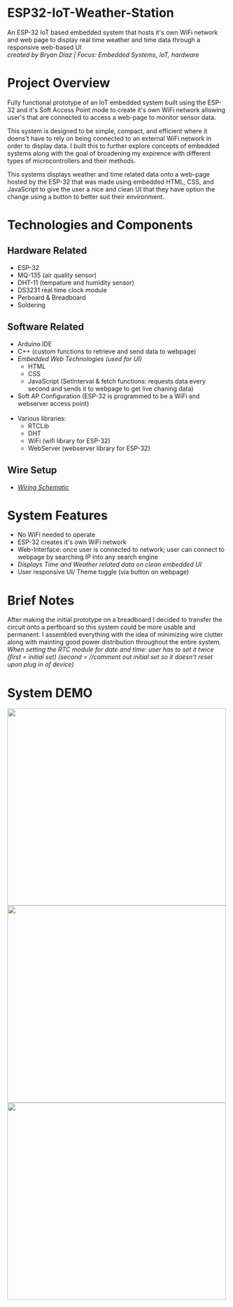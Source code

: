 # ESP32-IoT-Weather-Station
An ESP-32 IoT based embedded system that hosts it's own WiFi network and web page to display
real time weather and time data through a responsive web-based UI
</br>
*created by Bryan Diaz | Focus: Embedded Systems, IoT, hardware*

# Project Overview
Fully functional prototype of an IoT embedded system built using the ESP-32 and it's Soft Access Point mode
to create it's own WiFi network allowing user's that are connected to access a web-page to monitor sensor data.

This system is designed to be simple, compact, and efficient where it doens't have to rely on being connected to an external WiFi network in order to display data.
I built this to further explore concepts of embedded systems along with the goal of broadening my expirence with different types of microcontrollers and their methods.

This systems displays weather and time related data onto a web-page hosted by the ESP-32 that was made using embedded HTML, CSS, and JavaScript to give the user a nice and clean UI that they have option the change using a button to better suit their environment.

# Technologies and Components
## Hardware Related
+ ESP-32
+ MQ-135 (air quality sensor)
+ DHT-11 (tempature and humidity sensor)
+ DS3231 real time clock module
+ Perboard & Breadboard
+ Soldering

## Software Related
+ Arduino IDE
+ C++ (custom functions to retrieve and send data to webpage)
+ *Embedded Web Technologies (used for UI)*
    + HTML
    + CSS
    + JavaScript (SetInterval & fetch functions: requests data every second and sends it to webpage to get live chaning data)
+ Soft AP Configuration (ESP-32 is programmed to be a WiFi and webserver access point)
  </br>
  </br>
+ Various libraries:
    + RTCLib
    + DHT
    + WiFi (wifi library for ESP-32)
    + WebServer (webserver library for ESP-32)
 
## Wire Setup
+ *[Wiring Schematic](IoTWeatherStationDiagram.png)*

# System Features
+ No WiFi needed to operate
+ ESP-32 creates it's own WiFi network
+ Web-Interface: once user is connected to network; user can connect to webpage by searching IP into any search engine
+ *Displays Time and Weather related data on clean embedded UI*
+ User responsive UI/ Theme toggle (via button on webpage)

# Brief Notes
After making the initial prototype on a breadboard I decided to transfer the circuit onto a perfboard so this system could be more usable and permanent. I assembled everything with the idea of minimizing wire clutter along with mainting good power distribution throughout the entire system.
*When setting the RTC module for date and time: user has to set it twice (first = initial set) (second = //comment out initial set so it doesn't reset upon plug in of device)*

# System DEMO
<img src = "https://github.com/user-attachments/assets/2c198dd4-7f36-4538-a97c-18a471ddff9d" width = "500" height = "450"/> 
</br>
<img src = "https://github.com/user-attachments/assets/1f4d39b4-e37c-43df-b9d2-100bac5804b2" width = "500" height = "450"/> <img src = "https://github.com/user-attachments/assets/2cbf61d6-d23c-4c61-bc88-beb428092c60" width = "500" height = "450"/>




